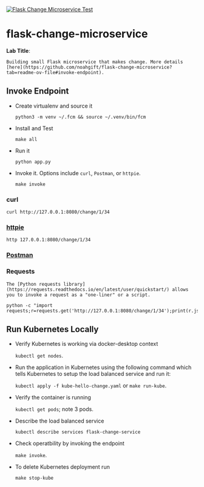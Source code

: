 [![Flask Change Microservice Test](https://github.com/milanstepanov/flask-change-microservice/actions/workflows/main.yml/badge.svg)](https://github.com/milanstepanov/flask-change-microservice/actions/workflows/main.yml)

# flask-change-microservice

**Lab Title**:
    
    Building small Flask microservice that makes change. More details [here](https://github.com/noahgift/flask-change-microservice?tab=readme-ov-file#invoke-endpoint).

## Invoke Endpoint

- Create virtualenv and source it
    
    `python3 -m venv ~/.fcm && source ~/.venv/bin/fcm`
- Install and Test
    
    `make all`
- Run it

    `python app.py`

- Invoke it. Options include `curl`, `Postman`, or  `httpie`.
    
    `make invoke`

### curl

    curl http://127.0.0.1:8080/change/1/34

### [httpie](https://httpie.io/docs#installation)

    http 127.0.0.1:8080/change/1/34

### [Postman](https://www.postman.com/)

### Requests

    The [Python requests library](https://requests.readthedocs.io/en/latest/user/quickstart/) allows you to invoke a request as a "one-liner" or a script.

    python -c "import requests;r=requests.get('http://127.0.0.1:8080/change/1/34');print(r.json())"

## Run Kubernetes Locally

- Verify Kubernetes is working via docker-desktop context

    `kubectl get nodes`.

- Run the application in Kubernetes using the following command which tells Kubernetes to setup the load balanced service and run it:

    `kubectl apply -f kube-hello-change.yaml`
or
    `make run-kube`.

- Verify the container is running

    `kubectl get pods`; note 3 pods.

- Describe the load balanced service

    `kubectl describe services flask-change-service`

- Check operatbility by invoking the endpoint

    `make invoke`.

- To delete Kubernetes deployment run

    `make stop-kube`


